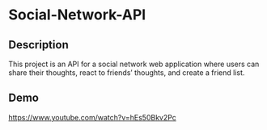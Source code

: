 # Social-Network-API

## Description
This project is an API for a social network web application where users can share their thoughts, react to friends’ thoughts, and create a friend list.

## Demo
https://www.youtube.com/watch?v=hEs50Bkv2Pc
